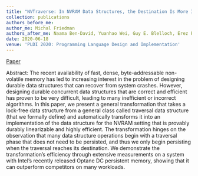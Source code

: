 ```yaml
---
title: "NVTraverse: In NVRAM Data Structures, the Destination Is More Important Than the Journey"
collection: publications
authors_before_me:
author_me: Michal Friedman
authors_after_me: Naama Ben-David, Yuanhao Wei, Guy E. Blelloch, Erez Petrank
date: 2020-06-18
venue: 'PLDI 2020: Programming Language Design and Implementation'
---
```

[Paper](https://dl.acm.org/doi/pdf/10.1145/3385412.3386031)

Abstract: The recent availability of fast, dense, byte-addressable non- volatile memory has led to increasing interest in the problem of designing durable data structures that can recover from system crashes. However, designing durable concurrent data structures that are correct and efficient has proven to be very difficult, leading to many inefficient or incorrect algorithms. In this paper, we present a general transformation that takes a lock-free data structure from a general class called traversal data structure (that we formally define) and automatically transforms it into an implementation of the data structure for the NVRAM setting that is provably durably linearizable and highly efficient. The transformation hinges on the observation that many data structure operations begin with a traversal phase that does not need to be persisted, and thus we only begin persisting when the traversal reaches its destination. We demonstrate the transformation’s efficiency through extensive measurements on a system with Intel’s recently released Optane DC persistent memory, showing that it can outperform competitors on many workloads.
